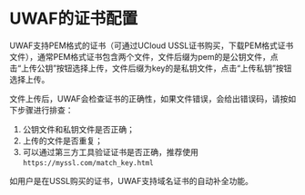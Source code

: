 

# UWAF的证书配置
UWAF支持PEM格式的证书（可通过UCloud USSL证书购买，下载PEM格式证书文件），通常PEM格式证书包含两个文件，文件后缀为pem的是公钥文件，点击“上传公钥”按钮选择上传，文件后缀为key的是私钥文件，点击“上传私钥”按钮选择上传。

文件上传后，UWAF会检查证书的正确性，如果文件错误，会给出错误码，请按如下步骤进行排查：
1. 公钥文件和私钥文件是否正确；
2. 上传的文件是否重复；
3. 可以通过第三方工具验证证书是否正确，推荐使用 ``https://myssl.com/match_key.html``

如用户是在USSL购买的证书，UWAF支持域名证书的自动补全功能。


